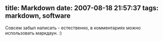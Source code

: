title: Markdown
date: 2007-08-18 21:57:37
tags: markdown, software
----


Совсем забыл написать - естественно, в комментариях можно использовать маркдаун. :)
